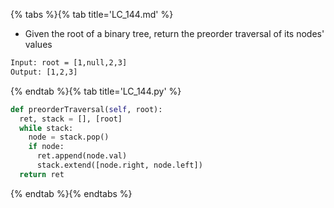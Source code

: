 {% tabs %}{% tab title='LC_144.md' %}

* Given the root of a binary tree, return the preorder traversal of its nodes' values

```txt
Input: root = [1,null,2,3]
Output: [1,2,3]
```

{% endtab %}{% tab title='LC_144.py' %}

```py
def preorderTraversal(self, root):
  ret, stack = [], [root]
  while stack:
    node = stack.pop()
    if node:
      ret.append(node.val)
      stack.extend([node.right, node.left])
  return ret
```

{% endtab %}{% endtabs %}
